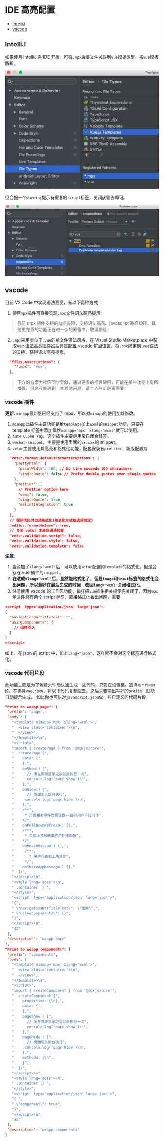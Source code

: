 # IDE 高亮配置

- [IntelliJ](single-file.md#IntelliJ)
- [vscode](single-file.md#vscode)

## IntelliJ

如果使用 IntelliJ 系 IDE 开发，可将`.mpx`后缀文件关联到`vue`模板类型，按`vue`模板解析。

![关联文件类型](../../assets/images/start-tips2.png)

但会报一个`warning`提示有重复的`script`标签，关闭该警告即可。

![关闭警告](../../assets/images/start-tips1.png)

## vscode

目前 VS Code 中实现语法高亮，有以下两种方式：

1. 使用`mpx`插件可直接实现`.mpx`文件语法高亮提示。

> 目前 mpx 插件支持的功能有限，支持语法高亮、javascript 路径跳转。其他更完善的功能正在进一步的筹备中，敬请期待！

2. `.mpx`采用类似于`.vue`的单文件语法风格，在 Visual Studio Marketplace 中获取[vue 语法高亮插件](https://marketplace.visualstudio.com/items?itemName=liuji-jim.vue)然后通过[配置 vscode 扩展语言](https://code.visualstudio.com/docs/languages/overview#_adding-a-file-extension-to-a-language)，将`.mpx`绑定到`.vue`语法的支持，获得语法高亮提示。

```json
  "files.associations": {
    "*.mpx": "vue",
  },
```

> 下方的方案为社区同学贡献，通过更多的插件使用，可能在某些功能上有所增强，但也可能遇到一些其他问题，请个人判断是否需要！

### vscode 插件

**更新**: `minapp`最新版已经支持了 mpx，所以对`minapp`的使用加以修改。

1. `minapp`此插件主要功能是给`template`加上`wxml`的`snippet`功能，只要在 template 标签中添加属性`minapp='mpx' xlang='wxml'`就可以使用。
2. `Auto CLose Tag`，这个插件主要是用来自闭合标签。
3. `wechat-snippet`，主要是使用里面的`wx.xxx`的 snippet。
4. `vetur`主要使用其高亮和格式化功能，配套安装有`prettier`，新版配置为

```json
  "vetur.format.defaultFormatterOptions": {
    "prettyhtml": {
      "printWidth": 100, // No line exceeds 100 characters
      "singleQuote": false // Prefer double quotes over single quotes
    },
    "prettier": {
      // Prettier option here
      "semi": false,
      "singleQuote": true,
      "eslintIntegration": true
    }
  },
  // 保存代码时自动格式化(格式化方式依选择而定)
  "editor.formatOnSave": true,
  // 关闭 vetur 本身的语法检查
  "vetur.validation.script": false,
  "vetur.validation.style": false,
  "vetur.validation.template": false
```

**注意**:

1. 当添加了`xlang="wxml"`后，可以使用`vetur`配置的`template`的格式化，但是会存在 vue 插件的`snippet`。
2. **在改成`xlang="wxml"`后，虽然能格式化了，但是`image`和`input`标签的格式化会出问题，所以最好在最后完成的时候，改回`lang="wxml"`关闭格式化。**
3. 注意使用 vscode 的工作区功能，最好把`vue`插件相关提示先关闭了，因为`mpx`单文件具有两个 script 标签，直接格式化会出问题，需要

```json
<script  type='application/json' lang='json'>
{
  "navigationBarTitleText": "",
  "usingComponents": {
    // 组件引入
  }
}
</script>
```

如上，在 json 的 script 中，加上`lang="json"`，这样就不会对这个标签进行格式化。

### vscode 代码片段

此功能主要是为了新建文件后快速生成一些代码，只要在设置里，选择`用户代码片段`，在选择`vue.json`，将以下代码复制进去。之后只要输出写好的`prefix`，就能自动提示生成。
如此你也可以对`javascript.json`做一些自定义的代码片段

```json
"Print to weapp page": {
 "prefix": "page",
 "body": [
   "<template minapp='mpx' xlang='wxml'>",
   "  <view class='container'>\n",
   "  </view>",
   "</template>\n",
   "<script>",
   "import { createPage } from '@mpxjs/core'",
   "  createPage({",
   "    data: {",
   "    },",
   "    onShow() {",
   "      // 所在页面显示之后就会执行一次",
   "      console.log('page show')\n",
   "    },",
   "    onHide() {",
   "      // 页面切入后台执行",
   "     console.log('page hide')\n",
   "    },",
   "    /**",
   "     * 页面相关事件处理函数--监听用户下拉动作",
   "    */",
   "    onPullDownRefresh() {},",
   "    /**",
   "     * 页面上拉触底事件的处理函数",
   "    */",
   "    onReachBottom() {},",
   "     /**",
   "       * 用户点击右上角分享",
   "     */",
   "    onShareAppMessage() {},"
   "  })",
   "</script>\n",
   "<style lang='scss'>\n",
   " .container {} ",
   "</style>",
   "<script  type='application/json' lang='json'>",
   "{",
   " \"navigationBarTitleText\": \"搜索\",",
   " \"usingComponents\": {}",
   "}",
   "</script>\n",
   "$2"
 ],
 "description": "weapp page"
},
"Print to weapp components": {
 "prefix": "components",
 "body": [
   "<template minapp='mpx' xlang='wxml'>",
   "  <view class='container'>\n",
   "  </view>",
   "</template>\n",
   "<script>",
   "import { createComponent } from '@mpxjs/core'",
   "  createComponent({",
   "    properties: {\n},",
   "    data: {",
   "    },",
   "    pageShow() {",
   "      // 所在页面显示之后就会执行一次",
   "      console.log('page show')\n",
   "    },",
   "    pageHide() {",
   "      // 页面切入后台执行",
   "     console.log('page hide')\n",
   "    },",
   "    methods: {\n",
   "    }",
   "  })",
   "</script>\n",
   "<style lang='scss'>\n",
   " .container {} ",
   "</style>",
   "<script  type='application/json' lang='json'>",
   "{ ",
   " \"component\": true",
   "}",
   "</script>\n",
   "$2"
 ],
 "description": "weapp components"
}
```
